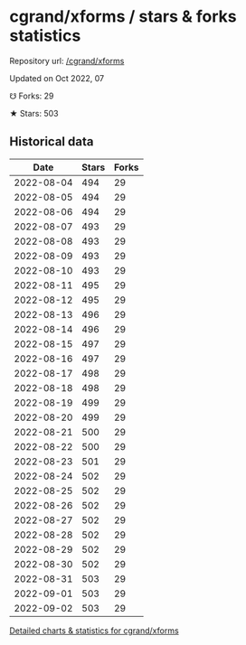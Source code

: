 # cgrand/xforms / stars & forks statistics

Repository url: [/cgrand/xforms](https://github.com/cgrand/xforms)

Updated on Oct 2022, 07

☋ Forks: 29

★ Stars: 503

## Historical data
| Date | Stars | Forks |
|------|-------|-------|
| 2022-08-04 | 494 | 29 | 
| 2022-08-05 | 494 | 29 | 
| 2022-08-06 | 494 | 29 | 
| 2022-08-07 | 493 | 29 | 
| 2022-08-08 | 493 | 29 | 
| 2022-08-09 | 493 | 29 | 
| 2022-08-10 | 493 | 29 | 
| 2022-08-11 | 495 | 29 | 
| 2022-08-12 | 495 | 29 | 
| 2022-08-13 | 496 | 29 | 
| 2022-08-14 | 496 | 29 | 
| 2022-08-15 | 497 | 29 | 
| 2022-08-16 | 497 | 29 | 
| 2022-08-17 | 498 | 29 | 
| 2022-08-18 | 498 | 29 | 
| 2022-08-19 | 499 | 29 | 
| 2022-08-20 | 499 | 29 | 
| 2022-08-21 | 500 | 29 | 
| 2022-08-22 | 500 | 29 | 
| 2022-08-23 | 501 | 29 | 
| 2022-08-24 | 502 | 29 | 
| 2022-08-25 | 502 | 29 | 
| 2022-08-26 | 502 | 29 | 
| 2022-08-27 | 502 | 29 | 
| 2022-08-28 | 502 | 29 | 
| 2022-08-29 | 502 | 29 | 
| 2022-08-30 | 502 | 29 | 
| 2022-08-31 | 503 | 29 | 
| 2022-09-01 | 503 | 29 | 
| 2022-09-02 | 503 | 29 | 


[Detailed charts & statistics for cgrand/xforms](https://reviewgithub.com/rep/cgrand/xforms)
